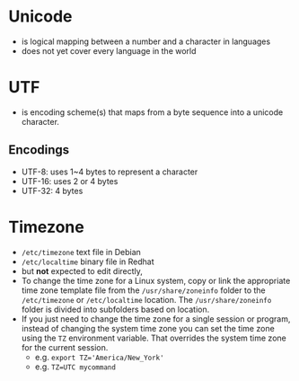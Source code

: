 # Unicode
- is logical mapping between a number and a character in languages
- does not yet cover every language in the world

# UTF
- is encoding scheme(s) that maps from a byte sequence into a unicode character.
## Encodings
- UTF-8: uses 1~4 bytes to represent a character
- UTF-16: uses 2 or 4 bytes
- UTF-32: 4 bytes

# Timezone
- `/etc/timezone` text file in Debian
- `/etc/localtime` binary file in Redhat
- but **not** expected to edit directly,
- To change the time zone for a Linux system, copy or link the appropriate time zone template file from the `/usr/share/zoneinfo` folder to the `/etc/timezone` or `/etc/localtime` location. The `/usr/share/zoneinfo` folder is divided into subfolders based on location.
- If you just need to change the time zone for a single session or program, instead of changing the system time zone you can set the time zone using the `TZ` environment variable. That overrides the system time zone for the current session.
  - e.g. `export TZ='America/New_York'`
  - e.g. `TZ=UTC mycommand`
